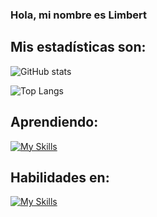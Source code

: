 ### Hola, mi nombre es Limbert ###

## Mis estadísticas son: 
![GitHub stats](https://github-readme-stats.vercel.app/api?username=LimbersMay&show_icons=true&theme=tokyonight)

![Top Langs](https://github-readme-stats.vercel.app/api/top-langs/?username=LimbersMay)

## Aprendiendo: 

[![My Skills](https://skills.thijs.gg/icons?i=ts,react,docker)](https://skills.thijs.gg)
  
## Habilidades en:
[![My Skills](https://skills.thijs.gg/icons?i=js,nodejs,express,git,github)](https://skills.thijs.gg)
